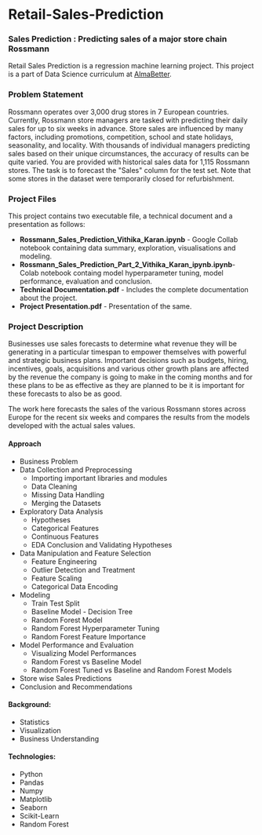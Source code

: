 # Retail-Sales-Prediction
### Sales Prediction : Predicting sales of a major store chain Rossmann
Retail Sales Prediction is a regression machine learning project. This project is a part of Data Science curriculum at [AlmaBetter](https://www.almabetter.com/).
### Problem Statement
Rossmann operates over 3,000 drug stores in 7 European countries. Currently, Rossmann store managers are tasked with predicting their daily sales for up to six weeks in advance. Store sales are influenced by many factors, including promotions, competition, school and state holidays, seasonality, and locality. With thousands of individual managers predicting sales based on their unique circumstances, the accuracy of results can be quite varied. You are provided with historical sales data for 1,115 Rossmann stores. The task is to forecast the "Sales" column for the test set. Note that some stores in the dataset were temporarily closed for refurbishment.
### Project Files
This project contains two executable file, a technical document and a presentation as follows:
* **Rossmann_Sales_Prediction_Vithika_Karan.ipynb** - Google Collab notebook containing data summary, exploration, visualisations and modeling.
* **Rossmann_Sales_Prediction_Part_2_Vithika_Karan_ipynb.ipynb**- Colab notebook containg model hyperparameter tuning, model performance, evaluation and conclusion.
* **Technical Documentation.pdf** - Includes the complete documentation about the project.
* **Project Presentation.pdf** - Presentation of the same.
### Project Description
Businesses use sales forecasts to determine what revenue they will be generating in a particular timespan to empower themselves with powerful and strategic business plans. Important decisions such as budgets, hiring, incentives, goals, acquisitions and various other growth plans are affected by the revenue the company is going to make in the coming months and for these plans to be as effective as they are planned to be it is important for these forecasts to also be as good.

The work here forecasts the sales of the various Rossmann stores across Europe for the recent six weeks and compares the results from the models developed with the actual sales values.
#### Approach
* Business Problem
* Data Collection and Preprocessing
    - Importing important libraries and modules
    - Data Cleaning
    - Missing Data Handling
    - Merging the Datasets
* Exploratory Data Analysis
    - Hypotheses
    - Categorical Features
    - Continuous Features
    - EDA Conclusion and Validating Hypotheses
* Data Manipulation and Feature Selection
    - Feature Engineering
    - Outlier Detection and Treatment
    - Feature Scaling
    - Categorical Data Encoding
* Modeling
    - Train Test Split
    - Baseline Model - Decision Tree
    - Random Forest Model
    - Random Forest Hyperparameter Tuning
    - Random Forest Feature Importance
* Model Performance and Evaluation
    - Visualizing Model Performances
    - Random Forest vs Baseline Model
    - Random Forest Tuned vs Baseline and Random Forest Models
* Store wise Sales Predictions
* Conclusion and Recommendations
#### Background:
* Statistics
* Visualization 
* Business Understanding

#### Technologies:
* Python 
* Pandas
* Numpy
* Matplotlib
* Seaborn
* Scikit-Learn
* Random Forest
